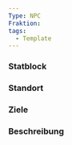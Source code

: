 ```yaml
---
Type: NPC
Fraktion:
tags:
  - Template
---
```

### Statblock 
### Standort
### Ziele
### Beschreibung